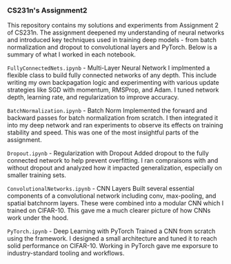 ### CS231n's Assignment2

This repository contains my solutions and experiments from Assignment 2 of CS231n. The assignment deepened my understanding of neural networks and introduced key techniques used in training deep models - from batch normalization and dropout to convolutional layers and PyTorch. Below is a summary of what I worked in each notebook.


`FullyConnectedNets.ipynb` - Multi-Layer Neural Network
I implmented a flexible class to build fully connected networks of any depth. This include writing my own backpagation logic and experimenting with various update strategies like SGD with momentum, RMSProp, and Adam. I tuned network depth, learning rate, and regularization to improve accuracy.

`BatchNormalization.ipynb` - Batch Norm
Implemented the forward and backward passes for batch normalization from scratch. I then integrated it into my deep network and ran experiments to observe its effects on training stability and speed. This was one of the most insightful parts of the assignment.

`Dropout.ipynb` - Regularization with Dropout
Added dropout to the fully connected network to help prevent overfitting. I ran compraisons with and without dropout and analyzed how it impacted generalization, especially on smaller training sets.

`ConvolutionalNetworks.ipynb` - CNN Layers
Built several essential components of a convolutional network including conv, max-pooling, and spatial batchnorm layers. These were combined into a modular CNN which I trained on CIFAR-10. This gave me a much clearer picture of how CNNs work under the hood.

`PyTorch.ipynb` - Deep Learning with PyTorch
Trained a CNN from scratch using the framework. I designed a small architecture and tuned it to reach solid performance on CIFAR-10. Working in PyTorch gave me exporsure to industry-standard tooling and workflows.